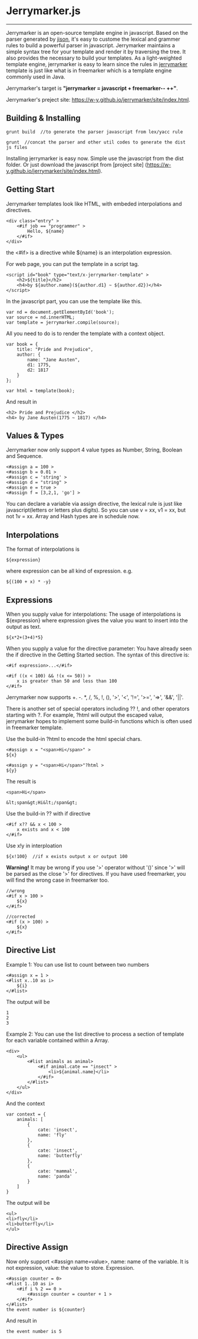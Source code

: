 # Jerrymarker.js
------

Jerrymarker is an open-source template engine in javascript. Based on the parser generated by [jison][1], it's easy to custome the lexical and grammer rules to build a powerful parser in javascript. Jerrymarker maintains a simple syntax tree for your template and render it by traversing the tree. It also provides the necessary to build your templates. As a light-weighted template engine, jerrymarker is easy to learn since the rules in [jerrymarker][2] template is just like what is in freemarker which is a template engine commonly used in Java.

Jerrymarker's target is **"jerrymarker = javascript + freemarker-- ++"**.

Jerrymarker's preject site: https://w-y.github.io/jerrymarker/site/index.html.

## Building & Installing
    grunt build  //to generate the parser javascript from lex/yacc rule

    grunt  //concat the parser and other util codes to generate the dist js files

Installing jerrymarker is easy now. Simple use the javascript from the dist folder. Or just download the javascript from [project site] (https://w-y.github.io/jerrymarker/site/index.html).

## Getting Start
Jerrymarker templates look like HTML, with embeded interpolations and directives.

    <div class="entry" >
        <#if job == "programmer" >
            Hello, ${name}
        </#if>
    </div>

the <#if> is a directive while ${name} is an interpolation expression.

For web page, you can put the template in a script tag.

    <script id="book" type="text/x-jerrymarker-template" >
        <h2>${title}</h2>
        <h4>by ${author.name}(${author.d1} ~ ${author.d2})</h4>
    </script>

In the javascript part, you can use the template like this.

    var nd = document.getElementById('book');
    var source = nd.innerHTML;
    var template = jerrymarker.compile(source);

All you need to do is to render the template with a context object.

    var book = {
        title: "Pride and Prejudice",
        author: {
            name: "Jane Austen",
            d1: 1775,
            d2: 1817
        }
    };

    var html = template(book);

And result in

    <h2> Pride and Prejudice </h2>
    <h4> by Jane Austen(1775 ~ 1817) </h4>

## Values & Types
Jerrymarker now only support 4 value types as Number, String, Boolean and Sequence.

    <#assign a = 100 >
    <#assign b = 0.01 >
    <#assign c = 'string' >
    <#assign d = "string" >
    <#assign e = true >
    <#assign f = [3,2,1, 'go'] >

You can declare a variable via assign directive, the lexical rule is just like javascript(letters or letters plus digits). So you can use v = xx, v1 = xx, but not 1v = xx. Array and Hash types are in schedule now.

## Interpolations
The format of interpolations is

    ${expression}

where expression can be all kind of expression. e.g.

    ${(100 + x) * -y}


## Expressions
When you supply value for interpolations: The usage of interpolations is ${expression} where expression gives the value you want to insert into the output as text.

    ${x*2+(3+4)*5}

When you supply a value for the directive parameter: You have already seen the if directive in the Getting Started section. The syntax of this directive is:

    <#if expression>...</#if>

    <#if ((x < 100) && !(x <= 50)) >
        x is greater than 50 and less than 100
    </#if>

Jerrymarker now supports +. -. *, /, %, !, (), '>', '<', '!=', '>=', '=>', '&&', '||'.

There is another set of special operators including ?? !, and other operators starting with ?. For example, ?html will output the escaped value, jerrymarker hopes to implement some build-in functions which is often used in freemarker template.

Use the build-in ?html to encode the html special chars.

    <#assign x = "<span>Hi</span>" >
    ${x}

    <#assign y = "<span>Hi</span>"?html >
    ${y}

The result is

    <span>Hi</span>

    &lt;span&gt;Hi&lt;/span&gt;

Use the build-in ?? with if directive

    <#if x?? && x < 100 >
        x exists and x < 100
    </#if>

Use x!y in interploation

    ${x!100}  //if x exists output x or output 100

**Warning!** It may be wrong if you use '>' operator without '()' since '>' will be parsed as the close '>' for directives. If you have used freemarker, you will find the wrong case in freemarker too.

    //wrong
    <#if x > 100 >
        ${x}
    </#if>

    //corrected
    <#if (x > 100) >
        ${x}
    </#if>

## Directive List
Example 1: You can use list to count between two numbers

    <#assign x = 1 >
    <#list x..10 as i>
        ${i}
    </#list>

The output will be

    1
    2
    3


Example 2: You can use the list directive to process a section of template for each variable contained within a Array.

    <div>
        <ul>
            <#list animals as animal>
                <#if animal.cate == "insect" >
                    <li>${animal.name}</li>
                </#if>
            </#list>
        </ul>
    </div>

And the context

    var context = {
        animals: [
            {
                cate: 'insect',
                name: 'fly'
            },
            {
                cate: 'insect',
                name: 'butterfly'
            },
            {
                cate: 'mammal',
                name: 'panda'
            }
        ]
    }

The output will be

    <ul>
    <li>fly</li>
    <li>butterfly</li>
    </ul>

## Directive Assign

Now only support <#assign name=value>, name: name of the variable. It is not expression, value: the value to store. Expression.

    <#assign counter = 0>
    <#list 1..10 as i>
        <#if i % 2 == 0 >
            <#assign counter = counter + 1 >
        </#if>
    </#list>
    the event number is ${counter}

And result in

    the event number is 5

  [1]: http://zaach.github.io/jison/
  [2]: http://freemarker.org/
